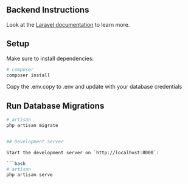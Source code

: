 
## Backend Instructions

Look at the [Laravel documentation](https://laravel.com/docs) to learn more.

## Setup

Make sure to install dependencies:

```bash
# composer
composer install
```

Copy the .env.copy to .env and update with your database credentials

## Run Database Migrations
```bash
# artisan
php artisan migrate


## Development Server

Start the development server on `http://localhost:8000`:

```bash
# artisan
php artisan serve

```
